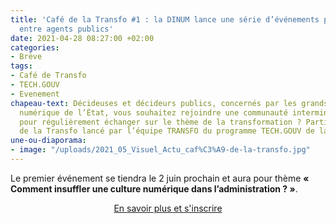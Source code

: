 ```yaml
---
title: 'Café de la Transfo #1 : la DINUM lance une série d’événements pour échanger
  entre agents publics'
date: 2021-04-28 08:27:00 +02:00
categories:
- Brève
tags:
- Café de Transfo
- TECH.GOUV
- Evenement
chapeau-text: Décideuses et décideurs publics, concernés par les grands enjeux du
  numérique de l’État, vous souhaitez rejoindre une communauté interministérielle
  pour régulièrement échanger sur le thème de la transformation ? Participez au Café
  de la Transfo lancé par l’équipe TRANSFO du programme TECH.GOUV de la DINUM.
une-ou-diaporama:
- image: "/uploads/2021_05_Visuel_Actu_caf%C3%A9-de-la-transfo.jpg"
---
```


Le premier événement se tiendra le 2 juin prochain et aura pour thème **« Comment insuffler une culture numérique dans l’administration ? »**.


<p align="center"><a href="https://www.numerique.gouv.fr/agenda/cafe-de-la-transfo-number-1-comment-insuffler-une-culture-numerique-dans-ladministration/" class="button">En savoir plus et s'inscrire</a></p>
